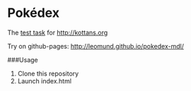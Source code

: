 # Pokédex

The [test task](https://docs.google.com/document/d/15UzM6jsXQ8sAB8IQCvKZnDVXukcAL878Q36VqcITi3Y) for http://kottans.org

Try on github-pages: http://leomund.github.io/pokedex-mdl/

###Usage
1. Clone this repository
1. Launch index.html

